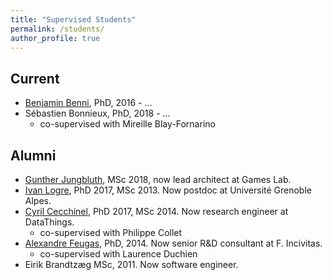 ```yaml
---
title: "Supervised Students"
permalink: /students/
author_profile: true
---
```


## Current

  - [Benjamin Benni](http://www.i3s.unice.fr/~benni/), PhD, 2016 - ...
  - Sébastien Bonnieux, PhD, 2018 - ...
    - co-supervised with Mireille Blay-Fornarino

## Alumni

  - [Gunther Jungbluth](https://www.linkedin.com/in/günther-jungbluth-97364a11b/), MSc 2018, now lead architect at Games Lab.
  - [Ivan Logre](https://www.linkedin.com/in/logre/), PhD 2017, MSc 2013. Now postdoc at Université Grenoble Alpes.
  - [Cyril Cecchinel](https://www.linkedin.com/in/cyrilcecchinel/), PhD 2017, MSc 2014. Now research engineer at DataThings.
    - co-supervised with Philippe Collet
  - [Alexandre Feugas](https://www.linkedin.com/in/alexandre-feugas-200a7316/), PhD, 2014. Now senior R&D consultant at F. Incivitas.
    - co-supervised with Laurence Duchien
  - Eirik Brandtzæg MSc, 2011. Now software engineer.
